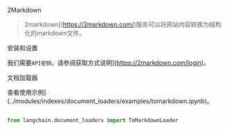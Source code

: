 2Markdown


>2markdown](https://2markdown.com/)服务可以将网站内容转换为结构化的markdown文件。




安装和设置


我们需要`API密钥`。请参阅获取方式说明](https://2markdown.com/login)。


文档加载器


查看使用示例](../modules/indexes/document_loaders/examples/tomarkdown.ipynb)。


```python

from langchain.document_loaders import ToMarkdownLoader

```

